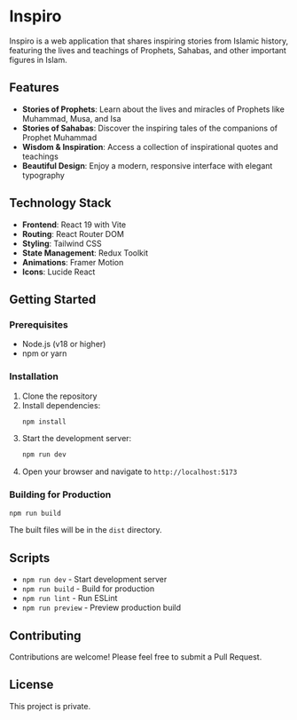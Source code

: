 # Inspiro

Inspiro is a web application that shares inspiring stories from Islamic history, featuring the lives and teachings of Prophets, Sahabas, and other important figures in Islam.

## Features

- **Stories of Prophets**: Learn about the lives and miracles of Prophets like Muhammad, Musa, and Isa
- **Stories of Sahabas**: Discover the inspiring tales of the companions of Prophet Muhammad
- **Wisdom & Inspiration**: Access a collection of inspirational quotes and teachings
- **Beautiful Design**: Enjoy a modern, responsive interface with elegant typography

## Technology Stack

- **Frontend**: React 19 with Vite
- **Routing**: React Router DOM
- **Styling**: Tailwind CSS
- **State Management**: Redux Toolkit
- **Animations**: Framer Motion
- **Icons**: Lucide React

## Getting Started

### Prerequisites

- Node.js (v18 or higher)
- npm or yarn

### Installation

1. Clone the repository
2. Install dependencies:
   ```bash
   npm install
   ```
3. Start the development server:
   ```bash
   npm run dev
   ```
4. Open your browser and navigate to `http://localhost:5173`

### Building for Production

```bash
npm run build
```

The built files will be in the `dist` directory.

## Scripts

- `npm run dev` - Start development server
- `npm run build` - Build for production
- `npm run lint` - Run ESLint
- `npm run preview` - Preview production build

## Contributing

Contributions are welcome! Please feel free to submit a Pull Request.

## License

This project is private.

